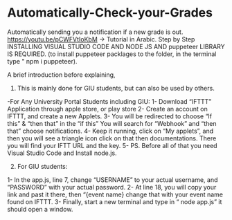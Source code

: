 # Automatically-Check-your-Grades
Automatically sending you a notification if a new grade is out.
https://youtu.be/pCWFVtIoKbM -> Tutorial in Arabic. Step by Step
INSTALLING VISUAL STUDIO CODE AND NODE JS AND puppeteer LIBRARY IS REQUIRED.
(to install puppeteer packlages to the folder, in the terminal type " npm i puppeteer).


A brief introduction before explaining, 
1.	This is mainly done for GIU students, but can also be used by others.

-For Any University Portal Students including GIU:
       1- Download “IFTTT” Application through apple store, or play store
       2- Create an account on IFTTT, and create a new Applets.
3- You will be redirected to choose “If this” & “then that”
     in the “if this” You will search for “Webhook”
     and “then that” choose notifications.
4- Keep it running, click on “My applets”, and then you will see a triangle icon click on that then documentations. There you will find your IFTT URL and the key.
5- PS. Before all of that you need Visual Studio Code and Install node.js.


2.	For GIU students:

1- In the app.js, line 7, change “USERNAME” to your actual username, and “PASSWORD” with your actual password.
2- At line 18, you will copy your link and past it there, then “{event name} change that with your event name found on IFTTT.
3- Finally, start a new terminal and type in “ node app.js” it should open a window.









